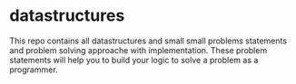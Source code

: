 # datastructures

This repo contains all datastructures and small small problems statements and problem solving approache with implementation.
These problem statements will help you to build your logic to solve a problem as a programmer.

